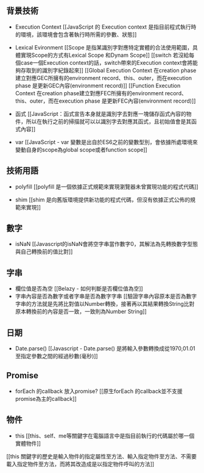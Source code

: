 
## 背景技術

- Execution Context
[[JavaScript 的 Execution context 是指目前程式執行時的環境，該環境會包含著執行時所需的參數、狀態]]

- Lexical Evironment
[[Scope 是指某識別字對應特定實體的合法使用範圍，具體實現Scope的方式有Lexical Scope 和Dynam Scope]]
[[switch 若沒給每個case一個Execution context的話，switch帶來的Execution context會將能夠存取到的識別字紀錄起來]]
[[Global Execution Context 在creation phase建立對應GEC所擁有的environment record、this、outer，而在execution phase 是更新GEC內容(environment record)]]
[[Function Execution Context 在creation phase建立對應FEC所擁有的environment record、this、outer，而在execution phase 是更新FEC內容(environment record)]]

- 函式
[[JavaScript：函式宣告本身就是識別字去對應一塊儲存函式內容的物件，所以在執行之前的掃描就可以以識別字去對應其函式，且初始值會是其函式內容]]

- var
[[JavaScript - var 變數是出自於ES6之前的變數型別，會依據所處環境來變動自身的scope為global scope或者function scope]]
## 技術用語
- polyfill
[[polyfill 是一個依據正式規範來實現瀏覽器未曾實現功能的程式代碼]]

- shim
[[shim 是向舊版環境提供新功能的程式代碼，但沒有依據正式公佈的規範來實現]]



## 數字
- isNaN
[[Javascript的isNaN會將空字串當作數字0，其解法為先轉換數字型態與自己轉換前的值比對]]


## 字串
- 欄位值是否為空
[[Belazy - 如何判斷是否欄位值為空]]
- 字串內容是否為數字或者字串是否為數字字串
[[驗證字串內容原本是否為數字字串的方法就是先將比對值以Number轉換，接著再以其結果轉換String比對原本轉換前的內容是否一致，一致則為Number String]]


## 日期
- Date.parse()
[[Javascript - Date.parse() 是將輸入參數轉換成從1970,01.01 至指定參數之間的經過秒數(毫秒)]]


## Promise

- forEach 的callback 放入promise?
[[原生forEach 的callback並不支援promise為主的callback]] 


## 物件

- this
[[this、self、me等關鍵字在電腦語言中是指目前執行的代碼屬於哪一個實體物件]]

[[this 關鍵字的歷史是輸入物件的指定屬性至方法、輸入指定物件至方法、不需要載入指定物件至方法，而將其改造成是以指定物件呼叫的方法]]